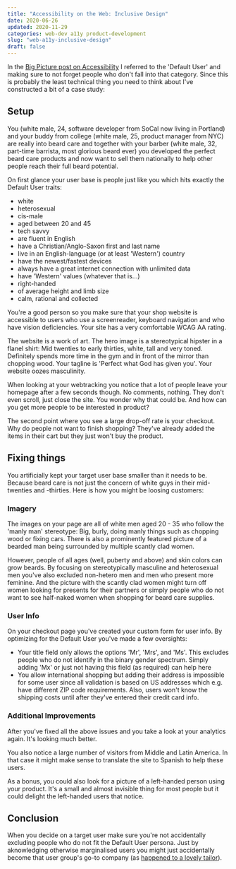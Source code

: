 ```yaml
---
title: "Accessibility on the Web: Inclusive Design"
date: 2020-06-26
updated: 2020-11-29
categories: web-dev a11y product-development
slug: "web-a11y-inclusive-design"
draft: false
---
```


In the [Big Picture post on Accessibility](/article/web-a11y-big-picture/) I referred to the 'Default User' and making sure to not forget people who don't fall into that category. Since this is probably the least technical thing you need to think about I've constructed a bit of a case study:

## Setup

You (white male, 24, software developer from SoCal now living in Portland) and your buddy from college (white male, 25, product manager from NYC) are really into beard care and together with your barber (white male, 32, part-time barrista, most glorious beard ever) you developed the perfect beard care products and now want to sell them nationally to help other people reach their full beard potential.

On first glance your user base is people just like you which hits exactly the Default User traits:

* white
* heterosexual
* cis-male
* aged between 20 and 45
* tech savvy
* are fluent in English
* have a Christian/Anglo-Saxon first and last name
* live in an English-language (or at least 'Western') country
* have the newest/fastest devices
* always have a great internet connection with unlimited data
* have 'Western' values (whatever that is...)
* right-handed
* of average height and limb size
* calm, rational and collected

You're a good person so you make sure that your shop website is accessible to users who use a screenreader, keyboard navigation and who have vision deficiencies. Your site has a very comfortable WCAG AA rating.

The website is a work of art. The hero image is a stereotypical hipster in a flanel shirt: Mid twenties to early thirties, white, tall and very toned. Definitely spends more time in the gym and in front of the mirror than chopping wood. Your tagline is 'Perfect what God has given you'. Your website oozes masculinity.

When looking at your webtracking you notice that a lot of people leave your homepage after a few seconds though. No comments, nothing. They don't even scroll, just close the site. You wonder why that could be. And how can you get more people to be interested in product?

The second point where you see a large drop-off rate is your checkout. Why do people not want to finish shopping? They've already added the items in their cart but they just won't buy the product.

## Fixing things

You artificially kept your target user base smaller than it needs to be. Because beard care is not just the concern of white guys in their mid-twenties and -thirties. Here is how you might be loosing customers:


### Imagery

The images on your page are all of white men aged 20 - 35 who follow the 'manly man' stereotype: Big, burly, doing manly things such as chopping wood or fixing cars. There is also a prominently featured picture of a bearded man being surrounded by multiple scantly clad women.

However, people of all ages (well, puberty and above) and skin colors can grow beards. By focusing on stereotypically masculine and heterosexual men you've also excluded non-hetero men and men who present more feminine. And the picture with the scantly clad women might turn off women looking for presents for their partners or simply people who do not want to see half-naked women when shopping for beard care supplies.


### User Info

On your checkout page you've created your custom form for user info. By optimizing for the Default User you've made a few oversights:

* Your title field only allows the options 'Mr', 'Mrs', and 'Ms'. This excludes people who do not identify in the binary gender spectrum. Simply adding 'Mx' or just not having this field (as required) can help here
* You allow international shopping but adding their address is impossible for some user since all validation is based on US addresses which e.g. have different ZIP code requirements. Also, users won't know the shipping costs until after they've entered their credit card info.


### Additional Improvements

After you've fixed all the above issues and you take a look at your analytics again. It's looking much better.

You also notice a large number of visitors from Middle and Latin America. In that case it might make sense to translate the site to Spanish to help these users.

As a bonus, you could also look for a picture of a left-handed person using your product. It's a small and almost invisible thing for most people but it could delight the left-handed users that notice.


## Conclusion

When you decide on a target user make sure you're not accidentally excluding people who do not fit the Default User persona. Just by aknowledging otherwise marginalised users you might just accidentally become that user group's go-to company (as [happened to a lovely tailor](https://www.youtube.com/watch?v=YW7bA683bYU)).
